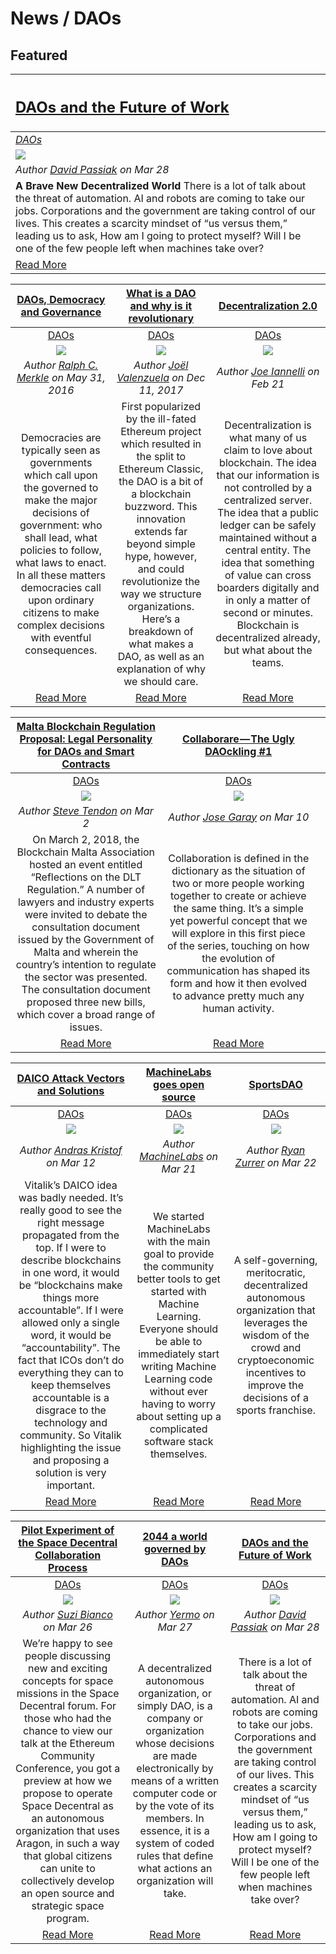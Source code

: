 # News / DAOs

## **Featured**
[<h2>DAOs and the Future of Work</h2>](https://hackernoon.com/daos-and-the-future-of-work-97b4c076f288) |
:-----------|
[_DAOs_](daos.md) |
[<img src="https://cdn-images-1.medium.com/max/1600/1*HNsCGCeeZxBTYIXb2R1a4Q.jpeg">](https://hackernoon.com/daos-and-the-future-of-work-97b4c076f288) |
_Author [David Passiak](https://hackernoon.com/@passiak) on Mar 28_ |
**A Brave New Decentralized World**  There is a lot of talk about the threat of automation. AI and robots are coming to take our jobs. Corporations and the government are taking control of our lives. This creates a scarcity mindset of “us versus them,” leading us to ask, How am I going to protect myself? Will I be one of the few people left when machines take over? |
[Read More](https://hackernoon.com/daos-and-the-future-of-work-97b4c076f288) |

| [**DAOs, Democracy and Governance**](http://merkle.com/papers/DAOdemocracyDraft.pdf) | [**What is a DAO and why is it revolutionary**](https://www.dashforcenews.com/what-is-a-dao-and-why-is-it-revolutionary/)|  [**Decentralization 2.0**](https://medium.com/@jtiannelli63/decentralization-2-0-2e47b263e0f2)
:-----------:|:-----------:|:-----------:|  
| [DAOs](daos.md)| [DAOs](daos.md)|  [DAOs](daos.md)
|![](../../images/monthly_no_image.png)  | [<img src="https://www.dashforcenews.com/wp-content/uploads/2017/12/intro-to-dao.jpg">](https://www.dashforcenews.com/what-is-a-dao-and-why-is-it-revolutionary/)| ![](../../images/monthly_no_image.png) 
| _Author [Ralph C. Merkle](http://www.merkle.com/) on May 31, 2016_| _Author [Joël Valenzuela](https://www.dashforcenews.com/author/joelvalenzuela/) on Dec 11, 2017_ | _Author [Joe Iannelli](https://medium.com/@jtiannelli63) on Feb 21_
|Democracies are typically seen as governments which call upon the governed to make the major decisions of government: who shall lead, what policies to follow, what laws to enact. In all these matters democracies call upon ordinary citizens to make complex decisions with eventful consequences. | First popularized by the ill-fated Ethereum project which resulted in the split to Ethereum Classic, the DAO is a bit of a blockchain buzzword. This innovation extends far beyond simple hype, however, and could revolutionize the way we structure organizations. Here’s a breakdown of what makes a DAO, as well as an explanation of why we should care. |  Decentralization is what many of us claim to love about blockchain. The idea that our information is not controlled by a centralized server. The idea that a public ledger can be safely maintained without a central entity. The idea that something of value can cross boarders digitally and in only a matter of second or minutes. Blockchain is decentralized already, but what about the teams.
| [Read More](http://merkle.com/papers/DAOdemocracyDraft.pdf) | [Read More](https://www.dashforcenews.com/what-is-a-dao-and-why-is-it-revolutionary/) | [Read More](https://medium.com/@jtiannelli63/decentralization-2-0-2e47b263e0f2) |

| [**Malta Blockchain Regulation Proposal: Legal Personality for DAOs and Smart Contracts**](https://chainstrategies.com/2018/03/11/malta-blockchain-regulation-proposal-legal-personality-for-daos-and-smart-contracts/)| [**Collaborare — The Ugly DAOckling #1**](https://medium.com/@joselfgaray/collaborare-the-ugly-daockling-1-1233b596223d) | |
:-----------:|:-----------:|:-----------:|  
| [DAOs](daos.md)| [DAOs](daos.md) | |
| ![](../../images/monthly_no_image.png) | [<img src="https://cdn-images-1.medium.com/max/1600/1*BdH_J6HmhAuK94wVCxTapg.jpeg">](https://medium.com/@joselfgaray/collaborare-the-ugly-daockling-1-1233b596223d) | |
| _Author [Steve Tendon](https://chainstrategies.com/author/stevetendon/) on Mar 2_ |  _Author [Jose Garay](https://medium.com/@joselfgaray) on Mar 10_ | |
| On March 2, 2018, the Blockchain Malta Association hosted an event entitled “Reflections on the DLT Regulation.” A number of lawyers and industry experts were invited to debate the consultation document issued by the Government of Malta and wherein the country’s intention to regulate the sector was presented. The consultation document proposed three new bills, which cover a broad range of issues. | Collaboration is defined in the dictionary as the situation of two or more people working together to create or achieve the same thing. It’s a simple yet powerful concept that we will explore in this first piece of the series, touching on how the evolution of communication has shaped its form and how it then evolved to advance pretty much any human activity. | |
| [Read More](https://chainstrategies.com/2018/03/11/malta-blockchain-regulation-proposal-legal-personality-for-daos-and-smart-contracts/)| [Read More](https://medium.com/@joselfgaray/collaborare-the-ugly-daockling-1-1233b596223d) | |


| [**DAICO Attack Vectors and Solutions**](https://medium.com/@akomba/daico-praise-and-critique-2c5bcee2acfe) | [**MachineLabs goes open source**](https://blog.machinelabs.ai/2018/03/21/machinelabs-goes-open-source) | [**SportsDAO**](https://medium.com/@rzurrer/sportsdao-a-self-governing-meritocratic-decentralized-autonomous-organization-that-leverages-2dffac175b52)
:-----------:|:-----------:|:-----------:|  
| [DAOs](daos.md)| [DAOs](daos.md)|  [DAOs](daos.md)
| ![](../../images/monthly_no_image.png) | [<img src="https://blog.machinelabs.ai/images/ml-course-ad.png">](https://blog.machinelabs.ai/2018/03/21/machinelabs-goes-open-source) | [<img src="https://cdn-images-1.medium.com/max/2000/1*_7m8im8h2WmfWYOGs0xSPA.jpeg">](https://medium.com/@rzurrer/sportsdao-a-self-governing-meritocratic-decentralized-autonomous-organization-that-leverages-2dffac175b52)
| _Author [Andras Kristof](https://medium.com/@akomba) on Mar 12_ |  _Author [MachineLabs](https://twitter.com/machinelabs_ai) on Mar 21_  | _Author [Ryan Zurrer](https://medium.com/@rzurrer) on Mar 22_
| Vitalik’s DAICO idea was badly needed. It’s really good to see the right message propagated from the top. If I were to describe blockchains in one word, it would be “blockchains make things more accountable”. If I were allowed only a single word, it would be “accountability”. The fact that ICOs don’t do everything they can to keep themselves accountable is a disgrace to the technology and community. So Vitalik highlighting the issue and proposing a solution is very important. | We started MachineLabs with the main goal to provide the community better tools to get started with Machine Learning. Everyone should be able to immediately start writing Machine Learning code without ever having to worry about setting up a complicated software stack themselves. | A self-governing, meritocratic, decentralized autonomous organization that leverages the wisdom of the crowd and cryptoeconomic incentives to improve the decisions of a sports franchise.
| [Read More](https://medium.com/@akomba/daico-praise-and-critique-2c5bcee2acfe)  | [Read More](https://blog.machinelabs.ai/2018/03/21/machinelabs-goes-open-source) | [Read More](https://medium.com/@rzurrer/sportsdao-a-self-governing-meritocratic-decentralized-autonomous-organization-that-leverages-2dffac175b52) 

|[**Pilot Experiment of the Space Decentral Collaboration Process**](https://blog.space.coop/pilot-experiment-of-the-space-decentral-collaboration-process-8d2b9bfe4aa2) | [**2044 a world governed by DAOs**](http://yermoo.net/2044-a-world-governed-by-daos/) | [**DAOs and the Future of Work**](https://hackernoon.com/daos-and-the-future-of-work-97b4c076f288)
:-----------:|:-----------:|:-----------:|  
| [DAOs](daos.md) | [DAOs](daos.md)| [DAOs](daos.md)
|[<img src="https://cdn-images-1.medium.com/max/2000/1*D7j0jtilNSqxHxpsxFLeDg.png">](https://blog.space.coop/pilot-experiment-of-the-space-decentral-collaboration-process-8d2b9bfe4aa2) |[<img src="http://yermoo.net/wp-content/uploads/2018/02/guin%CC%83oyermoocalidad-300x288.jpg">](http://yermoo.net/2044-a-world-governed-by-daos/) | [<img src="https://cdn-images-1.medium.com/max/1600/1*HNsCGCeeZxBTYIXb2R1a4Q.jpeg">](https://hackernoon.com/daos-and-the-future-of-work-97b4c076f288)
|_Author [Suzi Bianco](https://medium.com/@Suzi_Bianco) on Mar 26_ | _Author [Yermo](http://yermoo.net/author/admin/) on Mar 27_ |  _Author [David Passiak](https://hackernoon.com/@passiak) on Mar 28_| 
|We’re happy to see people discussing new and exciting concepts for space missions in the Space Decentral forum. For those who had the chance to view our talk at the Ethereum Community Conference, you got a preview at how we propose to operate Space Decentral as an autonomous organization that uses Aragon, in such a way that global citizens can unite to collectively develop an open source and strategic space program.|A decentralized autonomous organization, or simply DAO, is a company or organization whose decisions are made electronically by means of a written computer code or by the vote of its members. In essence, it is a system of coded rules that define what actions an organization will take. |  There is a lot of talk about the threat of automation. AI and robots are coming to take our jobs. Corporations and the government are taking control of our lives. This creates a scarcity mindset of “us versus them,” leading us to ask, How am I going to protect myself? Will I be one of the few people left when machines take over? | 
|[Read More](https://blog.space.coop/pilot-experiment-of-the-space-decentral-collaboration-process-8d2b9bfe4aa2) | [Read More](http://yermoo.net/2044-a-world-governed-by-daos/) |  [Read More](https://hackernoon.com/daos-and-the-future-of-work-97b4c076f288) | 
